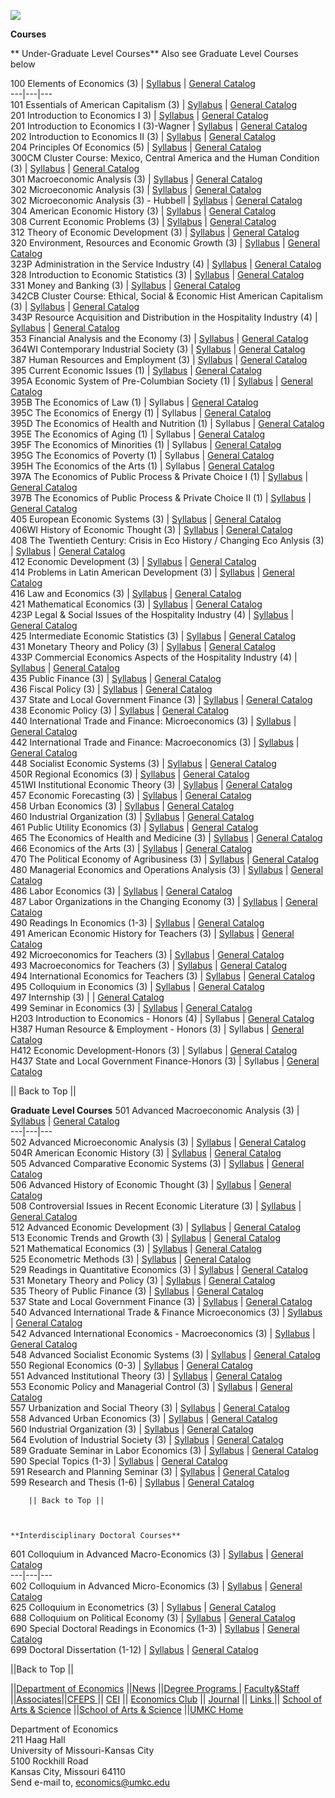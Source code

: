[![](umkcbanner.jpg)](http://iml.umkc.edu/econ/index.html)

  
**Courses**

**         Under-Graduate Level Courses** Also see Graduate Level Courses
below

 100 Elements of Economics (3) |
[Syllabus](http://iml.umkc.edu/econ/economics/faculty/syllabus/econ100.htm) |
[General Catalog](http://www.umkc.edu/umkc/catalog/htmlc/as/econom/c100.html)  
---|---|---  
 101 Essentials of American Capitalism (3) |
[Syllabus](http://iml.umkc.edu/econ/economics/faculty/syllabus/econ101.htm) |
[General Catalog](http://www.umkc.edu/umkc/catalog/htmlc/as/econom/c101.html)  
 201 Introduction to Economics I 3) |
[Syllabus](http://iml.umkc.edu/econ/economics/faculty/syllabus/econ201.htm) |
[General Catalog](http://www.umkc.edu/umkc/catalog/htmlc/as/econom/c201.html)  
 201 Introduction to Economics I (3)-Wagner |
[Syllabus](http://iml.umkc.edu/econ/economics/faculty/syllabus/econ201-wagner.htm)
|   [General
Catalog](http://www.umkc.edu/umkc/catalog/htmlc/as/econom/c201.html)  
 202 Introduction to Economics II (3) |
[Syllabus](http://iml.umkc.edu/econ/economics/faculty/syllabus/econ201.htm) |
[General Catalog](http://www.umkc.edu/umkc/catalog/htmlc/as/econom/c202.html)  
 204 Principles Of Economics (5) |
[Syllabus](http://iml.umkc.edu/econ/economics/faculty/syllabus/econ204.htm) |
[General Catalog](http://www.umkc.edu/umkc/catalog/htmlc/as/econom/c204.html)  
 300CM Cluster Course: Mexico, Central America and the Human Condition (3) |
[Syllabus](http://iml.umkc.edu/econ/economics/faculty/syllabus/econ300CM.htm)
|   [General
Catalog](http://www.umkc.edu/umkc/catalog/htmlc/as/econom/c300cm.html)  
 301 Macroeconomic Analysis (3) |
[Syllabus](http://iml.umkc.edu/econ/economics/faculty/syllabus/econ301.htm) |
[General Catalog](http://www.umkc.edu/umkc/catalog/htmlc/as/econom/c301.html)  
 302 Microeconomic Analysis (3) |
[Syllabus](http://iml.umkc.edu/econ/economics/faculty/syllabus/econ302.htm) |
[General Catalog](http://www.umkc.edu/umkc/catalog/htmlc/as/econom/c302.html)  
 302 Microeconomic Analysis (3) - Hubbell |
[Syllabus](http://iml.umkc.edu/econ/economics/faculty/syllabus/econ302-hubbell.htm)
|   [General
Catalog](http://www.umkc.edu/umkc/catalog/htmlc/as/econom/c302.html)  
 304 American Economic History (3) |
[Syllabus](http://iml.umkc.edu/econ/economics/faculty/syllabus/econ304.htm) |
[General Catalog](http://www.umkc.edu/umkc/catalog/htmlc/as/econom/c304.html)  
 308 Current Economic Problems (3) |
[Syllabus](http://iml.umkc.edu/econ/economics/faculty/syllabus/econ308.htm) |
[General Catalog](http://www.umkc.edu/umkc/catalog/htmlc/as/econom/c308.html)  
 312 Theory of Economic Development (3) |
[Syllabus](http://iml.umkc.edu/econ/economics/faculty/syllabus/econ312.htm) |
[General Catalog](http://www.umkc.edu/umkc/catalog/htmlc/as/econom/c312.html)  
 320 Environment, Resources and Economic Growth (3) |
[Syllabus](http://iml.umkc.edu/econ/economics/faculty/syllabus/econ320.htm) |
[General Catalog](http://www.umkc.edu/umkc/catalog/htmlc/as/econom/c320.html)  
 323P Administration in the Service Industry (4) |
[Syllabus](http://iml.umkc.edu/econ/economics/faculty/syllabus/econ323P.htm) |
[General Catalog](http://www.umkc.edu/umkc/catalog/htmlc/as/econom/c323p.html)  
 328 Introduction to Economic Statistics (3) |
[Syllabus](http://iml.umkc.edu/econ/economics/faculty/syllabus/econ328.htm) |
[General Catalog](http://www.umkc.edu/umkc/catalog/htmlc/as/econom/c328.html)  
 331 Money and Banking (3) |
[Syllabus](http://iml.umkc.edu/econ/economics/faculty/syllabus/econ331.htm) |
[General Catalog](http://www.umkc.edu/umkc/catalog/htmlc/as/econom/c331.html)  
 342CB Cluster Course: Ethical, Social & Economic Hist American Capitalism (3)
|
[Syllabus](http://iml.umkc.edu/econ/economics/faculty/syllabus/econ342CB.htm)
|   [General
Catalog](http://www.umkc.edu/umkc/catalog/htmlc/as/econom/c342cb.html)  
 343P Resource Acquisition and Distribution in the Hospitality Industry (4) |
[Syllabus](http://iml.umkc.edu/econ/economics/faculty/syllabus/econ343P.htm) |
[General Catalog](http://www.umkc.edu/umkc/catalog/htmlc/as/econom/c343p.html)  
 353 Financial Analysis and the Economy (3) |
[Syllabus](http://iml.umkc.edu/econ/economics/faculty/syllabus/econ353.htm) |
[General Catalog](http://www.umkc.edu/umkc/catalog/htmlc/as/econom/c353.html)  
 364WI Contemporary Industrial Society (3) |
[Syllabus](http://iml.umkc.edu/econ/economics/faculty/syllabus/econ364WI.htm)
|   [General
Catalog](http://www.umkc.edu/umkc/catalog/htmlc/as/econom/c364wi.html)  
 387 Human Resources and Employment (3) |
[Syllabus](http://iml.umkc.edu/econ/economics/faculty/syllabus/econ387-ward.htm)
|   [General
Catalog](http://www.umkc.edu/umkc/catalog/htmlc/as/econom/c387.html)  
 395 Current Economic Issues (1) |
[Syllabus](http://iml.umkc.edu/econ/economics/faculty/syllabus/econ395.htm) |
[General Catalog](http://www.umkc.edu/umkc/catalog/htmlc/as/econom/c395.html)  
 395A Economic System of Pre-Columbian Society (1) |
[Syllabus](http://iml.umkc.edu/econ/economics/faculty/syllabus/econ395A.htm) |
[General Catalog](http://www.umkc.edu/umkc/catalog/htmlc/as/econom/c395a.html)  
 395B The Economics of Law (1) |  Syllabus |   [General
Catalog](http://www.umkc.edu/umkc/catalog/htmlc/as/econom/c395b.html)  
 395C The Economics of Energy (1) |  Syllabus |   [General
Catalog](http://www.umkc.edu/umkc/catalog/htmlc/as/econom/c395c.html)  
 395D The Economics of Health and Nutrition (1) |  Syllabus |   [General
Catalog](http://www.umkc.edu/umkc/catalog/htmlc/as/econom/c395d.html)  
 395E The Economics of Aging (1) |   Syllabus |   [General
Catalog](http://www.umkc.edu/umkc/catalog/htmlc/as/econom/c395e.html)  
 395F The Economics of Minorities (1) |   Syllabus |   [General
Catalog](http://www.umkc.edu/umkc/catalog/htmlc/as/econom/c395f.html)  
 395G The Economics of Poverty (1) |   Syllabus |   [General
Catalog](http://www.umkc.edu/umkc/catalog/htmlc/as/econom/c395g.html)  
 395H The Economics of the Arts (1) |  Syllabus |   [General
Catalog](http://www.umkc.edu/umkc/catalog/htmlc/as/econom/c395h.html)  
 397A The Economics of Public Process & Private Choice I (1) |
[Syllabus](http://iml.umkc.edu/econ/economics/faculty/syllabus/econ397A.htm) |
[General Catalog](http://www.umkc.edu/umkc/catalog/htmlc/as/econom/c397a.html)  
 397B The Economics of Public Process & Private Choice II (1) |
[Syllabus](http://iml.umkc.edu/econ/economics/faculty/syllabus/econ397B.htm) |
[General Catalog](http://www.umkc.edu/umkc/catalog/htmlc/as/econom/c397b.html)  
 405 European Economic Systems (3) |
[Syllabus](http://iml.umkc.edu/econ/economics/faculty/syllabus/econ405.htm) |
[General Catalog](http://www.umkc.edu/umkc/catalog/htmlc/as/econom/c405.html)  
 406WI History of Economic Thought (3) |
[Syllabus](http://iml.umkc.edu/econ/economics/sturgeon/406out2000.htm) |
[General
Catalog](http://www.umkc.edu/umkc/catalog/htmlc/as/econom/c406wi.html)  
 408 The Twentieth Century: Crisis in Eco History / Changing Eco Anlysis (3) |
[Syllabus](http://iml.umkc.edu/econ/economics/faculty/syllabus/econ408.htm) |
[General Catalog](http://www.umkc.edu/umkc/catalog/htmlc/as/econom/c408.html)  
 412 Economic Development (3) |
[Syllabus](http://iml.umkc.edu/econ/economics/faculty/syllabus/econ412-ward.htm)
|   [General
Catalog](http://www.umkc.edu/umkc/catalog/htmlc/as/econom/c412.html)  
 414 Problems in Latin American Development (3) |
[Syllabus](http://iml.umkc.edu/econ/economics/faculty/syllabus/econ414.htm) |
[General Catalog](http://www.umkc.edu/umkc/catalog/htmlc/as/econom/c414.html)  
 416 Law and Economics (3) |
[Syllabus](http://iml.umkc.edu/econ/economics/faculty/syllabus/econ416.htm) |
[General Catalog](http://www.umkc.edu/umkc/catalog/htmlc/as/econom/c416.html)  
 421 Mathematical Economics (3) |
[Syllabus](http://iml.umkc.edu/econ/economics/faculty/syllabus/econ421.htm) |
[General Catalog](http://www.umkc.edu/umkc/catalog/htmlc/as/econom/c421.html)  
 423P Legal & Social Issues of the Hospitality Industry (4) |
[Syllabus](http://iml.umkc.edu/econ/economics/faculty/syllabus/econ423P.htm) |
[General Catalog](http://www.umkc.edu/umkc/catalog/htmlc/as/econom/c423p.html)  
 425 Intermediate Economic Statistics (3) |
[Syllabus](http://iml.umkc.edu/econ/economics/faculty/syllabus/econ425.htm) |
[General Catalog](http://www.umkc.edu/umkc/catalog/htmlc/as/econom/c425.html)  
 431 Monetary Theory and Policy (3) |
[Syllabus](http://iml.umkc.edu/econ/economics/faculty/syllabus/econ431.htm) |
[General Catalog](http://www.umkc.edu/umkc/catalog/htmlc/as/econom/c431.html)  
 433P Commercial Economics Aspects of the Hospitality Industry (4) |
[Syllabus](http://iml.umkc.edu/econ/economics/faculty/syllabus/econ433P.htm) |
[General Catalog](http://www.umkc.edu/umkc/catalog/htmlc/as/econom/c433p.html)  
 435 Public Finance (3) |
[Syllabus](http://iml.umkc.edu/econ/economics/faculty/syllabus/econ435.htm) |
[General Catalog](http://www.umkc.edu/umkc/catalog/htmlc/as/econom/c435.html)  
 436 Fiscal Policy (3) |
[Syllabus](http://iml.umkc.edu/econ/economics/faculty/syllabus/econ436.htm) |
[General Catalog](http://www.umkc.edu/umkc/catalog/htmlc/as/econom/c436.html)  
 437 State and Local Government Finance (3) |
[Syllabus](http://iml.umkc.edu/econ/economics/faculty/syllabus/econ437.htm) |
[General Catalog](http://www.umkc.edu/umkc/catalog/htmlc/as/econom/c437.html)  
 438 Economic Policy (3) |
[Syllabus](http://iml.umkc.edu/econ/economics/faculty/syllabus/econ438.htm) |
[General Catalog](http://www.umkc.edu/umkc/catalog/htmlc/as/econom/c438.html)  
 440 International Trade and Finance: Microeconomics (3) |
[Syllabus](http://iml.umkc.edu/econ/economics/faculty/syllabus/econ440.htm) |
[General Catalog](http://www.umkc.edu/umkc/catalog/htmlc/as/econom/c440.html)  
 442 International Trade and Finance: Macroeconomics (3) |
[Syllabus](http://iml.umkc.edu/econ/economics/faculty/syllabus/econ442.htm) |
[General Catalog](http://www.umkc.edu/umkc/catalog/htmlc/as/econom/c442.html)  
 448 Socialist Economic Systems (3) |
[Syllabus](http://iml.umkc.edu/econ/economics/faculty/syllabus/econ448.htm) |
[General Catalog](http://www.umkc.edu/umkc/catalog/htmlc/as/econom/c448.html)  
 450R Regional Economics (3) |
[Syllabus](http://iml.umkc.edu/econ/economics/faculty/syllabus/econ450R.htm) |
[General Catalog](http://www.umkc.edu/umkc/catalog/htmlc/as/econom/c450r.html)  
 451WI Institutional Economic Theory (3) |
[Syllabus](http://iml.umkc.edu/econ/economics/faculty/syllabus/econ451WI.htm)
|   [General
Catalog](http://www.umkc.edu/umkc/catalog/htmlc/as/econom/c451wi.html)  
 457 Economic Forecasting (3) |
[Syllabus](http://iml.umkc.edu/econ/economics/faculty/syllabus/econ457.htm) |
[General Catalog](http://www.umkc.edu/umkc/catalog/htmlc/as/econom/c457.html)  
 458 Urban Economics (3) |
[Syllabus](http://iml.umkc.edu/econ/economics/faculty/syllabus/econ458.htm) |
[General Catalog](http://www.umkc.edu/umkc/catalog/htmlc/as/econom/c458.html)  
 460 Industrial Organization (3) |
[Syllabus](http://iml.umkc.edu/econ/economics/faculty/syllabus/econ460.htm) |
[General Catalog](http://www.umkc.edu/umkc/catalog/htmlc/as/econom/c460.html)  
 461 Public Utility Economics (3) |
[Syllabus](http://iml.umkc.edu/econ/economics/faculty/syllabus/econ461.htm) |
[General Catalog](http://www.umkc.edu/umkc/catalog/htmlc/as/econom/c461.html)  
 465 The Economics of Health and Medicine (3) |
[Syllabus](http://iml.umkc.edu/econ/economics/faculty/syllabus/econ465.htm) |
[General Catalog](http://www.umkc.edu/umkc/catalog/htmlc/as/econom/c465.html)  
 466 Economics of the Arts (3) |
[Syllabus](http://iml.umkc.edu/econ/economics/faculty/syllabus/econ466.htm) |
[General Catalog](http://www.umkc.edu/umkc/catalog/htmlc/as/econom/c466.html)  
 470 The Political Economy of Agribusiness (3) |
[Syllabus](http://iml.umkc.edu/econ/economics/faculty/syllabus/econ470.htm) |
[General Catalog](http://www.umkc.edu/umkc/catalog/htmlc/as/econom/c470.html)  
 480 Managerial Economics and Operations Analysis (3) |
[Syllabus](http://iml.umkc.edu/econ/economics/faculty/syllabus/econ480.htm) |
[General Catalog](http://www.umkc.edu/umkc/catalog/htmlc/as/econom/c480.html)  
 486 Labor Economics (3) |
[Syllabus](http://iml.umkc.edu/econ/economics/faculty/syllabus/econ486.htm) |
[General Catalog](http://www.umkc.edu/umkc/catalog/htmlc/as/econom/c486.html)  
 487 Labor Organizations in the Changing Economy (3) |
[Syllabus](http://iml.umkc.edu/econ/economics/faculty/syllabus/econ487.htm) |
[General Catalog](http://www.umkc.edu/umkc/catalog/htmlc/as/econom/c487.html)  
 490 Readings In Economics (1-3) |
[Syllabus](http://iml.umkc.edu/econ/economics/faculty/syllabus/econ490.htm) |
[General Catalog](http://www.umkc.edu/umkc/catalog/htmlc/as/econom/c490.html)  
 491 American Economic History for Teachers (3) |
[Syllabus](http://iml.umkc.edu/econ/economics/faculty/syllabus/econ491.htm) |
[General Catalog](http://www.umkc.edu/umkc/catalog/htmlc/as/econom/c491.html)  
 492 Microeconomics for Teachers (3) |
[Syllabus](http://iml.umkc.edu/econ/economics/faculty/syllabus/econ492.htm) |
[General Catalog](http://www.umkc.edu/umkc/catalog/htmlc/as/econom/c492.html)  
 493 Macroeconomics for Teachers (3) |
[Syllabus](http://iml.umkc.edu/econ/economics/faculty/syllabus/econ493.htm) |
[General Catalog](http://www.umkc.edu/umkc/catalog/htmlc/as/econom/c493.html)  
 494 International Economics for Teachers (3) |
[Syllabus](http://iml.umkc.edu/econ/economics/faculty/syllabus/econ494.htm) |
[General Catalog](http://www.umkc.edu/umkc/catalog/htmlc/as/econom/c494.html)  
 495 Colloquium in Economics (3) |
[Syllabus](http://iml.umkc.edu/econ/economics/faculty/syllabus/econ495.htm) |
[General Catalog](http://www.umkc.edu/umkc/catalog/htmlc/as/econom/c495.html)  
 497 Internship (3) |   |   [General
Catalog](http://www.umkc.edu/umkc/catalog/htmlc/as/econom/c497.html)  
 499 Seminar in Economics (3) |
[Syllabus](http://iml.umkc.edu/econ/economics/faculty/syllabus/econ499.htm) |
[General Catalog](http://www.umkc.edu/umkc/catalog/htmlc/as/econom/c499.html)  
 H203 Introduction to Economics - Honors (4) |  Syllabus |  [General
Catalog](http://www.umkc.edu/umkc/catalog/htmlc/as/econom/ch203.html)  
 H387 Human Resource & Employment - Honors (3) |  Syllabus |  [General
Catalog](http://www.umkc.edu/umkc/catalog/htmlc/as/econom/ch387.html)  
 H412 Economic Development-Honors (3) |  Syllabus |  [General
Catalog](http://www.umkc.edu/umkc/catalog/htmlc/as/econom/ch412.html)  
 H437 State and Local Government Finance-Honors (3) |   Syllabus |  [General
Catalog](http://www.umkc.edu/umkc/catalog/htmlc/as/econom/ch437.html)  
  
|| Back to Top ||

**Graduate Level Courses**  501 Advanced Macroeconomic Analysis (3) |
[Syllabus](http://iml.umkc.edu/econ/economics/faculty/syllabus/econ501.htm) |
[General Catalog](http://www.umkc.edu/umkc/catalog/htmlc/as/econom/c501.html)  
---|---|---  
 502 Advanced Microeconomic Analysis (3) |
[Syllabus](http://iml.umkc.edu/econ/economics/faculty/syllabus/econ502.htm) |
[General Catalog](http://www.umkc.edu/umkc/catalog/htmlc/as/econom/c502.html)  
 504R American Economic History (3) |
[Syllabus](http://iml.umkc.edu/econ/economics/faculty/syllabus/econ504R.htm) |
[General Catalog](http://www.umkc.edu/umkc/catalog/htmlc/as/econom/c504r.html)  
 505 Advanced Comparative Economic Systems (3) |
[Syllabus](http://iml.umkc.edu/econ/economics/faculty/syllabus/econ505.htm) |
[ General Catalog](http://www.umkc.edu/umkc/catalog/htmlc/as/econom/c505.html)  
 506 Advanced History of Economic Thought (3) |
[Syllabus](http://iml.umkc.edu/econ/economics/faculty/syllabus/econ506.htm) |
[General Catalog](http://www.umkc.edu/umkc/catalog/htmlc/as/econom/c506.html)  
 508 Controversial Issues in Recent Economic Literature (3) |
[Syllabus](http://iml.umkc.edu/econ/economics/faculty/syllabus/econ508.htm) |
[General Catalog](http://www.umkc.edu/umkc/catalog/htmlc/as/econom/c508.html)  
 512 Advanced Economic Development (3) |
[Syllabus](http://iml.umkc.edu/econ/economics/faculty/syllabus/econ512-ward.htm)
|   [General
Catalog](http://www.umkc.edu/umkc/catalog/htmlc/as/econom/c512.html)  
 513 Economic Trends and Growth (3) |
[Syllabus](http://iml.umkc.edu/econ/economics/faculty/syllabus/econ513.htm) |
[General Catalog](http://www.umkc.edu/umkc/catalog/htmlc/as/econom/c513.html)  
 521 Mathematical Economics (3) |
[Syllabus](http://iml.umkc.edu/econ/economics/faculty/syllabus/econ521.htm) |
[General Catalog](http://www.umkc.edu/umkc/catalog/htmlc/as/econom/c521.html)  
 525 Econometric Methods (3) |
[Syllabus](http://iml.umkc.edu/econ/economics/faculty/syllabus/econ525.htm) |
[General Catalog](http://www.umkc.edu/umkc/catalog/htmlc/as/econom/c525.html)  
 529 Readings in Quantitative Economics (3) |
[Syllabus](http://iml.umkc.edu/econ/economics/faculty/syllabus/econ529.htm) |
[General Catalog](http://www.umkc.edu/umkc/catalog/htmlc/as/econom/c529.html)  
 531 Monetary Theory and Policy (3) |
[Syllabus](http://iml.umkc.edu/econ/economics/faculty/syllabus/econ531.htm) |
[General Catalog](http://www.umkc.edu/umkc/catalog/htmlc/as/econom/c531.html)  
 535 Theory of Public Finance (3) |
[Syllabus](http://iml.umkc.edu/econ/economics/faculty/syllabus/econ535.htm) |
[General Catalog](http://www.umkc.edu/umkc/catalog/htmlc/as/econom/c535.html)  
 537 State and Local Government Finance (3) |
[Syllabus](http://iml.umkc.edu/econ/economics/faculty/syllabus/econ537.htm) |
[General Catalog](http://www.umkc.edu/umkc/catalog/htmlc/as/econom/c537.html)  
 540 Advanced International Trade & Finance Microeconomics (3) |
[Syllabus](http://iml.umkc.edu/econ/economics/faculty/syllabus/econ540.htm) |
[General Catalog](http://www.umkc.edu/umkc/catalog/htmlc/as/econom/c540.html)  
 542 Advanced International Economics - Macroeconomics (3) |
[Syllabus](http://iml.umkc.edu/econ/economics/faculty/syllabus/econ542.htm) |
[General Catalog](http://www.umkc.edu/umkc/catalog/htmlc/as/econom/c542.html)  
 548 Advanced Socialist Economic Systems (3) |
[Syllabus](http://iml.umkc.edu/econ/economics/faculty/syllabus/econ548.htm) |
[General Catalog](http://www.umkc.edu/umkc/catalog/htmlc/as/econom/c548.html)  
 550 Regional Economics (0-3) |
[Syllabus](http://iml.umkc.edu/econ/economics/faculty/syllabus/econ550.htm) |
[General Catalog](http://www.umkc.edu/umkc/catalog/htmlc/as/econom/c550.html)  
 551 Advanced Institutional Theory (3) |
[Syllabus](http://iml.umkc.edu/econ/economics/faculty/syllabus/econ551.htm) |
[General Catalog](http://www.umkc.edu/umkc/catalog/htmlc/as/econom/c551.html)  
 553 Economic Policy and Managerial Control (3) |
[Syllabus](http://iml.umkc.edu/econ/economics/faculty/syllabus/econ553.htm) |
[General Catalog](http://www.umkc.edu/umkc/catalog/htmlc/as/econom/c553.html)  
 557 Urbanization and Social Theory (3) |
[Syllabus](http://iml.umkc.edu/econ/economics/faculty/syllabus/econ557.htm) |
[General Catalog](http://www.umkc.edu/umkc/catalog/htmlc/as/econom/c557.html)  
 558 Advanced Urban Economics (3) |  [
Syllabus](http://iml.umkc.edu/econ/economics/faculty/syllabus/econ558.htm) |
[General Catalog](http://www.umkc.edu/umkc/catalog/htmlc/as/econom/c558.html)  
 560 Industrial Organization (3) |
[Syllabus](http://iml.umkc.edu/econ/economics/faculty/syllabus/econ560.htm) |
[General Catalog](http://www.umkc.edu/umkc/catalog/htmlc/as/econom/c560.html)  
 564 Evolution of Industrial Society (3) |
[Syllabus](http://iml.umkc.edu/econ/economics/faculty/syllabus/econ564.htm) |
[General Catalog](http://www.umkc.edu/umkc/catalog/htmlc/as/econom/c564.html)  
 589 Graduate Seminar in Labor Economics (3) |
[Syllabus](http://iml.umkc.edu/econ/economics/faculty/syllabus/econ589.htm) |
[General Catalog](http://www.umkc.edu/umkc/catalog/htmlc/as/econom/c589.html)  
 590 Special Topics (1-3) |
[Syllabus](http://iml.umkc.edu/econ/economics/faculty/syllabus/econ590.htm) |
[General Catalog](http://www.umkc.edu/umkc/catalog/htmlc/as/econom/c590.html)  
 591 Research and Planning Seminar (3) |
[Syllabus](http://iml.umkc.edu/econ/economics/faculty/syllabus/econ591.htm) |
[General Catalog](http://www.umkc.edu/umkc/catalog/htmlc/as/econom/c591.html)  
 599 Research and Thesis (1-6) |
[Syllabus](http://iml.umkc.edu/econ/economics/faculty/syllabus/econ599.htm) |
[General Catalog](http://www.umkc.edu/umkc/catalog/htmlc/as/econom/c599.html)  
      
        || Back to Top ||
    
    **Interdisciplinary Doctoral Courses**

 601 Colloquium in Advanced Macro-Economics (3) |
[Syllabus](http://iml.umkc.edu/econ/economics/faculty/syllabus/econ601.htm) |
[General Catalog](http://www.umkc.edu/umkc/catalog/htmlc/as/econom/c601.html)  
---|---|---  
 602 Colloquium in Advanced Micro-Economics (3) |
[Syllabus](http://iml.umkc.edu/econ/economics/faculty/syllabus/econ602.htm) |
[General Catalog](http://www.umkc.edu/umkc/catalog/htmlc/as/econom/c602.html)  
 625 Colloquium in Econometrics (3) |
S[yllabus](http://iml.umkc.edu/econ/economics/faculty/syllabus/econ625.htm) |
[General Catalog](http://www.umkc.edu/umkc/catalog/htmlc/as/econom/c625.html)  
 688 Colloquium on Political Economy (3) |
[Syllabus](http://iml.umkc.edu/econ/economics/faculty/syllabus/econ688.htm) |
[General Catalog](http://www.umkc.edu/umkc/catalog/htmlc/as/econom/c688.html)  
 690 Special Doctoral Readings in Economics (1-3) |
[Syllabus](http://iml.umkc.edu/econ/economics/faculty/syllabus/econ690.htm) |
[General Catalog](http://www.umkc.edu/umkc/catalog/htmlc/as/econom/c690.html)  
 699 Doctoral Dissertation (1-12) |
[Syllabus](http://iml.umkc.edu/econ/economics/faculty/syllabus/econ699.htm) |
[General Catalog](http://www.umkc.edu/umkc/catalog/htmlc/as/econom/c699.html)  
  
||Back to Top ||

||[Department of Economics](http://iml.umkc.edu/econ/)
|[|News](http://iml.umkc.edu/econ/economics/News/news.html) ||[Degree
Programs](http://iml.umkc.edu/econ/economics/degree.html)[
](http://iml.umkc.edu/degree.html)|
[Faculty&Staff](http://iml.umkc.edu/econ/economics/faculty/fac.html)
|[|Associates](http://iml.umkc.edu/econ/economics/associates.html)[|](http://iml.umkc.edu/econ/economics/economics/associates.html)|[CFEPS
](http://cfeps.org)|| [CEI](http://cei.haag.umkc.edu) || [Economics
Club](http://iml.umkc.edu/econ/economics/econclub.html) ||
[Journal](http://iml.umkc.edu/econ/economics/oeconomia.html) || [Links
](http://iml.umkc.edu/econ/economics/sites.html) || [School of Arts &
Science](http://iml.umkc.edu/a%26s/) ||[School of Arts &
Science](http://iml.umkc.edu/a%26s/) ||[UMKC Home](http://www.umkc.edu/)

Department of Economics  
211 Haag Hall  
University of Missouri-Kansas City  
5100 Rockhill Road  
Kansas City, Missouri 64110  
Send e-mail to, [economics@umkc.edu](mailto:economics@umkc.edu)  
    



